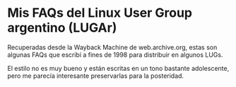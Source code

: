 # Mis FAQs del Linux User Group argentino (LUGAr)

Recuperadas desde la Wayback Machine de web.archive.org, estas son algunas FAQs que escribí a fines de 1998 para distribuir en algunos LUGs.

El estilo no es muy bueno y están escritas en un tono bastante adolescente, pero me parecía interesante preservarlas para la posteridad.
